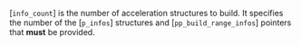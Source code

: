[`info_count`] is the number of acceleration structures to build.
It specifies the number of the [`p_infos`] structures and
[`pp_build_range_infos`] pointers that  **must**  be provided.